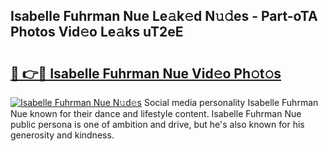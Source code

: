## Isabelle Fuhrman Nue Le𝚊k𝚎d N𝚞𝚍es - Part-oTA Photos Vid𝚎o Le𝚊ks uT2eE

# <h2><a href="http://fbag6o.evod.top/?m=Isabelle+Fuhrman+Nue">🔗 👉🔴 Isabelle Fuhrman Nue Vid𝚎o Ph𝚘t𝚘s</a></h2>

[![Isabelle Fuhrman Nue N𝚞d𝚎s](https://i.imgur.com/8V9OHl7.gif)](http://fbag6o.evod.top/?m=Isabelle+Fuhrman+Nue)
Social media personality Isabelle Fuhrman Nue known for their dance and lifestyle content. Isabelle Fuhrman Nue public persona is one of ambition and drive, but he's also known for his generosity and kindness. 
